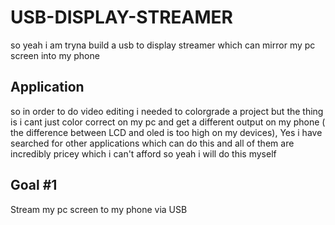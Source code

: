 # USB-DISPLAY-STREAMER
so yeah i am tryna build a usb to display streamer which can mirror my pc screen into my phone

## Application

so in order to do video editing i needed to colorgrade a project but the thing is i cant just color correct on my pc and get a different output on my phone ( the difference between LCD and oled is too high on my devices), Yes i have searched for other applications which can do this and all of them are incredibly pricey which i can't afford 
so yeah i will do this myself 

## Goal #1
Stream my pc screen to my phone via USB